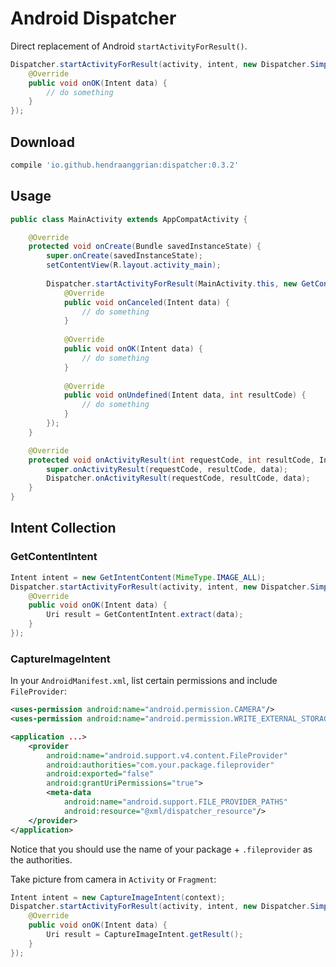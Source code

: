 Android Dispatcher
==================

Direct replacement of Android `startActivityForResult()`.

```java
Dispatcher.startActivityForResult(activity, intent, new Dispatcher.SimpleOnResultListener() {
    @Override
    public void onOK(Intent data) {
        // do something
    }
});
```

Download
--------

```gradle
compile 'io.github.hendraanggrian:dispatcher:0.3.2'
```

Usage
-----

```java
public class MainActivity extends AppCompatActivity {

    @Override
    protected void onCreate(Bundle savedInstanceState) {
        super.onCreate(savedInstanceState);
        setContentView(R.layout.activity_main);
        
        Dispatcher.startActivityForResult(MainActivity.this, new GetContentIntent(MimeType.IMAGE_ALL), new Dispatcher.OnResultListener() {
            @Override
            public void onCanceled(Intent data) {
                // do something
            }
            
            @Override
            public void onOK(Intent data) {
                // do something
            }
            
            @Override
            public void onUndefined(Intent data, int resultCode) {
                // do something
            }         
        });
    }

    @Override
    protected void onActivityResult(int requestCode, int resultCode, Intent data) {
        super.onActivityResult(requestCode, resultCode, data);
        Dispatcher.onActivityResult(requestCode, resultCode, data);
    }
}
```

Intent Collection
-----------------

### GetContentIntent

```java
Intent intent = new GetIntentContent(MimeType.IMAGE_ALL);
Dispatcher.startActivityForResult(activity, intent, new Dispatcher.SimpleOnResultListener() {
    @Override
    public void onOK(Intent data) {
        Uri result = GetContentIntent.extract(data);
    }
});
```

### CaptureImageIntent

In your `AndroidManifest.xml`, list certain permissions and include `FileProvider`:

```xml
<uses-permission android:name="android.permission.CAMERA"/>
<uses-permission android:name="android.permission.WRITE_EXTERNAL_STORAGE"/>

<application ...>
    <provider
        android:name="android.support.v4.content.FileProvider"
        android:authorities="com.your.package.fileprovider"
        android:exported="false"
        android:grantUriPermissions="true">
        <meta-data
            android:name="android.support.FILE_PROVIDER_PATHS"
            android:resource="@xml/dispatcher_resource"/>
    </provider>
</application>
```

Notice that you should use the name of your package + `.fileprovider` as the authorities.

Take picture from camera in `Activity` or `Fragment`:

```java
Intent intent = new CaptureImageIntent(context);
Dispatcher.startActivityForResult(activity, intent, new Dispatcher.SimpleOnResultListener() {
    @Override
    public void onOK(Intent data) {
        Uri result = CaptureImageIntent.getResult();
    }
});
```